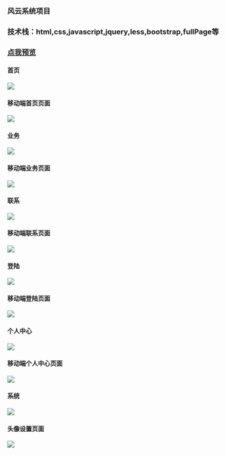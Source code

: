 ### 风云系统项目
### 技术栈：html,css,javascript,jquery,less,bootstrap,fullPage等
### [点我预览](http://chenshuai110.oschina.io/fyxt)
#### 首页
![](./showimg/首页.png)
#### 移动端首页页面
![](./showimg/首页m.png)
#### 业务
![](./showimg/业务.png)
#### 移动端业务页面
![](./showimg/业务m.png)
#### 联系
![](./showimg/联系.png)
#### 移动端联系页面
![](./showimg/联系m.png)
#### 登陆
![](./showimg/登陆.png)
#### 移动端登陆页面
![](./showimg/登陆m.png)
#### 个人中心
![](./showimg/个人中心.png)
#### 移动端个人中心页面
![](./showimg/个人中心m.png)
#### 系统
![](./showimg/系统.png)
#### 头像设置页面
![](./showimg/头像设置.png)
